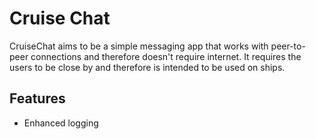 # Cruise Chat

CruiseChat aims to be a simple messaging app that works with peer-to-peer connections and therefore doesn't require internet. It requires the users to be close by and therefore is intended to be used on ships.

## Features

- Enhanced logging
